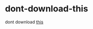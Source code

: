 # dont-download-this
dont download [this](https://github.com/nevergonnamakerickroll/dont-download-this/releases)